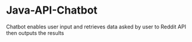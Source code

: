 # Java-API-Chatbot
Chatbot enables user input and retrieves data asked by user to Reddit API then outputs the results
